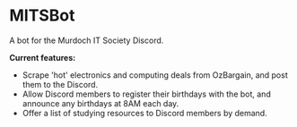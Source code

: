 # MITSBot
A bot for the Murdoch IT Society Discord.

**Current features:**
- Scrape 'hot' electronics and computing deals from OzBargain, and post them to the Discord.
- Allow Discord members to register their birthdays with the bot, and announce any birthdays at 8AM each day.
- Offer a list of studying resources to Discord members by demand.
